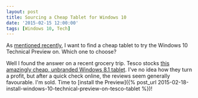 ```yaml
---
layout: post
title: Sourcing a Cheap Tablet for Windows 10
date: '2015-02-15 12:00:00'
tags: [Windows 10, Tech]
---
```


As [mentioned recently](/projects/2015-02-18-installing_windows_10_on_a_windows_8_tablet.html), I want to find a cheap tablet to try the Windows 10 Technical Preview on. Which one to choose?

Well I found the answer on a recent grocery trip. Tesco stocks <a href="http://www.tesco.com/direct/connect-7-tablet-with-windows-81-office-365-personal-32gb-wifi-black/182-3108.prd" target="_blank">this amazingly cheap, unbranded Windows 8.1 tablet</a>. I've no idea how they turn a profit, but after a quick check online, the reviews seem generally favourable. I'm sold. Time to [install the Preview]({% post_url 2015-02-18-install-windows-10-technical-preview-on-tesco-tablet %})!
